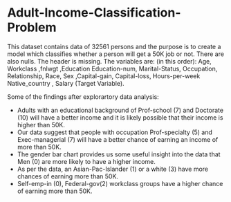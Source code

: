 # Adult-Income-Classification-Problem

This dataset contains data of 32561 persons and the purpose is to create a model which classifies whether a person will get a 50K job or not. There are also nulls. The header is missing. The variables are: (in this order): Age, Workclass ,fnlwgt ,Education Education-num, Marital-Status, Occupation, Relationship, Race, Sex ,Capital-gain, Capital-loss, Hours-per-week Native_country , Salary (Target Variable). 

Some of the findings after explorartory data analysis:

- Adults with an educational background of Prof-school (7) and Doctorate (10) will have a better income and it is likely possible that their income is higher than 50K.
- Our data suggest that people with occupation Prof-specialty (5) and Exec-managerial (7) will have a better chance of earning an income of more than 50K.
- The gender bar chart provides us some useful insight into the data that Men (0) are more likely to have a higher income.
- As per the data, an Asian-Pac-Islander (1) or a white (3) have more chances of earning more than 50K.
- Self-emp-in (0), Federal-gov(2) workclass groups have a higher chance of earning more than 50K.
